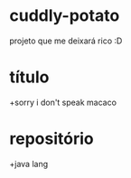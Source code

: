 # cuddly-potato
projeto que me deixará rico :D

# título 
+sorry i don't speak macaco

# repositório
+java lang 
